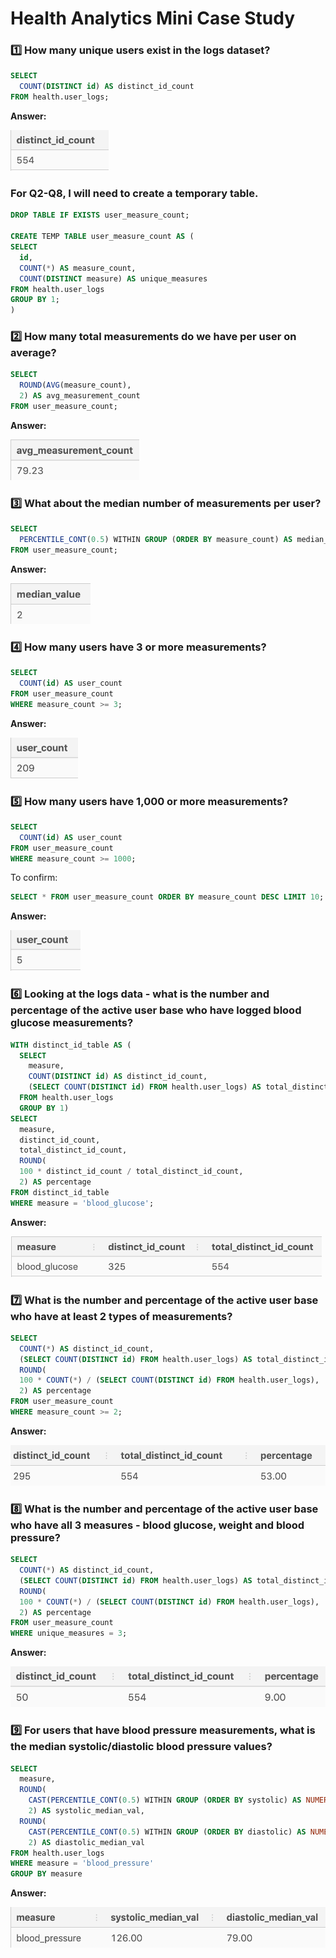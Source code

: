 # Health Analytics Mini Case Study 

### 1️⃣ How many unique users exist in the logs dataset?


```sql
SELECT
  COUNT(DISTINCT id) AS distinct_id_count
FROM health.user_logs; 
```
**Answer:**

<img height="65" alt="image" src="https://github.com/abegailsantos/Virtual-Data-Apprenticeship/blob/a17e3c2540a00d551ddd69ff23fd22c2584292aa/Images%20of%20SQL%20Snippets/Health%20Analytics%20Mini%20Case%20Study/q1.png">

### For Q2-Q8, I will need to create a temporary table. 

```sql
DROP TABLE IF EXISTS user_measure_count;

CREATE TEMP TABLE user_measure_count AS (
SELECT
  id,
  COUNT(*) AS measure_count,
  COUNT(DISTINCT measure) AS unique_measures
FROM health.user_logs
GROUP BY 1;
)
```

### 2️⃣ How many total measurements do we have per user on average?

```sql
SELECT 
  ROUND(AVG(measure_count),
  2) AS avg_measurement_count
FROM user_measure_count;
```
**Answer:**

<img height="65" alt="image" src="https://github.com/abegailsantos/Virtual-Data-Apprenticeship/blob/a17e3c2540a00d551ddd69ff23fd22c2584292aa/Images%20of%20SQL%20Snippets/Health%20Analytics%20Mini%20Case%20Study/q2.png">


### 3️⃣ What about the median number of measurements per user?
```sql
SELECT
  PERCENTILE_CONT(0.5) WITHIN GROUP (ORDER BY measure_count) AS median_value
FROM user_measure_count;
```
**Answer:**

<img height="65" alt="image" src="https://github.com/abegailsantos/Virtual-Data-Apprenticeship/blob/a17e3c2540a00d551ddd69ff23fd22c2584292aa/Images%20of%20SQL%20Snippets/Health%20Analytics%20Mini%20Case%20Study/q3.png">

### 4️⃣ How many users have 3 or more measurements?
```sql
SELECT
  COUNT(id) AS user_count
FROM user_measure_count
WHERE measure_count >= 3;
```
**Answer:**

<img height="65" alt="image" src="https://github.com/abegailsantos/Virtual-Data-Apprenticeship/blob/a17e3c2540a00d551ddd69ff23fd22c2584292aa/Images%20of%20SQL%20Snippets/Health%20Analytics%20Mini%20Case%20Study/q4.png">

### 5️⃣ How many users have 1,000 or more measurements?
```sql
SELECT
  COUNT(id) AS user_count
FROM user_measure_count
WHERE measure_count >= 1000;
```
To confirm:
```sql
SELECT * FROM user_measure_count ORDER BY measure_count DESC LIMIT 10;
```
**Answer:**

<img height="65" alt="image" src="https://github.com/abegailsantos/Virtual-Data-Apprenticeship/blob/a17e3c2540a00d551ddd69ff23fd22c2584292aa/Images%20of%20SQL%20Snippets/Health%20Analytics%20Mini%20Case%20Study/q5.png">

### 6️⃣ Looking at the logs data - what is the number and percentage of the active user base who have logged blood glucose measurements?

```sql
WITH distinct_id_table AS (
  SELECT 
    measure,
    COUNT(DISTINCT id) AS distinct_id_count,
    (SELECT COUNT(DISTINCT id) FROM health.user_logs) AS total_distinct_id_count -- Use sum when grouped by measure
  FROM health.user_logs
  GROUP BY 1)
SELECT 
  measure,
  distinct_id_count,
  total_distinct_id_count,
  ROUND(
  100 * distinct_id_count / total_distinct_id_count,
  2) AS percentage
FROM distinct_id_table
WHERE measure = 'blood_glucose';
```
**Answer:**

<img height="65" alt="image" src="https://github.com/abegailsantos/Virtual-Data-Apprenticeship/blob/a17e3c2540a00d551ddd69ff23fd22c2584292aa/Images%20of%20SQL%20Snippets/Health%20Analytics%20Mini%20Case%20Study/q6.png">

### 7️⃣ What is the number and percentage of the active user base who have at least 2 types of measurements?
```sql
SELECT
  COUNT(*) AS distinct_id_count,
  (SELECT COUNT(DISTINCT id) FROM health.user_logs) AS total_distinct_id_count,
  ROUND(
  100 * COUNT(*) / (SELECT COUNT(DISTINCT id) FROM health.user_logs),
  2) AS percentage
FROM user_measure_count
WHERE measure_count >= 2;
```
**Answer:**

<img height="65" alt="image" src="https://github.com/abegailsantos/Virtual-Data-Apprenticeship/blob/a17e3c2540a00d551ddd69ff23fd22c2584292aa/Images%20of%20SQL%20Snippets/Health%20Analytics%20Mini%20Case%20Study/q7.png">

### 8️⃣ What is the number and percentage of the active user base who have all 3 measures - blood glucose, weight and blood pressure?

```sql
SELECT
  COUNT(*) AS distinct_id_count,
  (SELECT COUNT(DISTINCT id) FROM health.user_logs) AS total_distinct_id_count,
  ROUND(
  100 * COUNT(*) / (SELECT COUNT(DISTINCT id) FROM health.user_logs),
  2) AS percentage
FROM user_measure_count
WHERE unique_measures = 3;
```
**Answer:**

<img height="65" alt="image" src="https://github.com/abegailsantos/Virtual-Data-Apprenticeship/blob/a17e3c2540a00d551ddd69ff23fd22c2584292aa/Images%20of%20SQL%20Snippets/Health%20Analytics%20Mini%20Case%20Study/q8.png">

### 9️⃣ For users that have blood pressure measurements, what is the median systolic/diastolic blood pressure values?

```sql
SELECT 
  measure,
  ROUND(
    CAST(PERCENTILE_CONT(0.5) WITHIN GROUP (ORDER BY systolic) AS NUMERIC), 
    2) AS systolic_median_val,
  ROUND(
    CAST(PERCENTILE_CONT(0.5) WITHIN GROUP (ORDER BY diastolic) AS NUMERIC), 
    2) AS diastolic_median_val
FROM health.user_logs
WHERE measure = 'blood_pressure'
GROUP BY measure
```
**Answer:**

<img height="65" alt="image" src="https://github.com/abegailsantos/Virtual-Data-Apprenticeship/blob/a17e3c2540a00d551ddd69ff23fd22c2584292aa/Images%20of%20SQL%20Snippets/Health%20Analytics%20Mini%20Case%20Study/q9.png">
